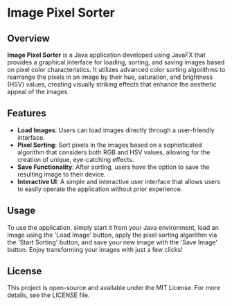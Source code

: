 # Image Pixel Sorter

## Overview

**Image Pixel Sorter** is a Java application developed using JavaFX that provides a graphical interface for loading, sorting, and saving images based on pixel color characteristics. It utilizes advanced color sorting algorithms to rearrange the pixels in an image by their hue, saturation, and brightness (HSV) values, creating visually striking effects that enhance the aesthetic appeal of the images.

## Features

- **Load Images**: Users can load images directly through a user-friendly interface.
- **Pixel Sorting**: Sort pixels in the images based on a sophisticated algorithm that considers both RGB and HSV values, allowing for the creation of unique, eye-catching effects.
- **Save Functionality**: After sorting, users have the option to save the resulting image to their device.
- **Interactive UI**: A simple and interactive user interface that allows users to easily operate the application without prior experience.

## Usage

To use the application, simply start it from your Java environment, load an image using the 'Load Image' button, apply the pixel sorting algorithm via the 'Start Sorting' button, and save your new image with the 'Save Image' button. Enjoy transforming your images with just a few clicks!

## License

This project is open-source and available under the MIT License. For more details, see the LICENSE file.
